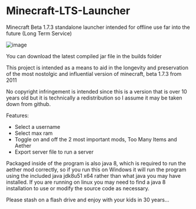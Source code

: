 # Minecraft-LTS-Launcher
Minecraft Beta 1.7.3 standalone launcher intended for offline use far into the future (Long Term Service)

![image](https://user-images.githubusercontent.com/7937950/233542642-5abe600e-39e8-4e16-912a-60dbc40f235f.png)

You can download the latest compiled jar file in the builds folder

This project is intended as a means to aid in the longevity and preservation of the most nostolgic and influential version of minecraft, beta 1.7.3 from 2011

No copyright infringement is intended since this is a version that is over 10 years old but it is technically a redistribution so I assume it may be taken down from github.

Features:
* Select a username
* Select max ram
* Toggle on and off the 2 most important mods, Too Many Items and Aether
* Export server file to run a server

Packaged inside of the program is also java 8, which is required to run the aether mod correctly, so if you run this on Windows it will run the program using the included java jdk8u51 x64 rather than what java you may have installed.
If you are running on linux you may need to find a java 8 installation to use or modify the source code as necessary.


Please stash on a flash drive and enjoy with your kids in 30 years...
